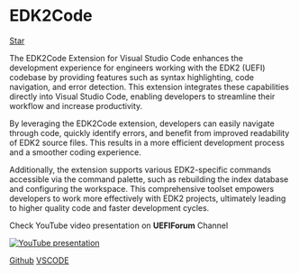 # EDK2Code

<a class="github-button" href="https://github.com/intel/Edk2Code" data-size="large" data-show-count="true" aria-label="Star intel/Edk2Code on GitHub">Star</a>

The EDK2Code Extension for Visual Studio Code enhances the development experience for engineers working with the EDK2 (UEFI) codebase by providing features such as syntax highlighting, code navigation, and error detection. This extension integrates these capabilities directly into Visual Studio Code, enabling developers to streamline their workflow and increase productivity.

By leveraging the EDK2Code extension, developers can easily navigate through code, quickly identify errors, and benefit from improved readability of EDK2 source files. This results in a more efficient development process and a smoother coding experience.

Additionally, the extension supports various EDK2-specific commands accessible via the command palette, such as rebuilding the index database and configuring the workspace. This comprehensive toolset empowers developers to work more effectively with EDK2 projects, ultimately leading to higher quality code and faster development cycles.

Check YouTube video presentation on **UEFIForum** Channel

[![YouTube presentation](https://img.youtube.com/vi/2Js9nSPKtd8/0.jpg)](https://www.youtube.com/watch?v=2Js9nSPKtd8)

<a class="btn btn-info" href="https://github.com/intel/Edk2Code"><span class="codicon codicon-github-inverted" title="Copy to clipboard"></span> Github</a>
<a class="btn btn-info" href="https://marketplace.visualstudio.com/items?itemName=intel-corporation.edk2code"><span class="codicon codicon-beaker" title="Copy to clipboard"></span>VSCODE</span></a>